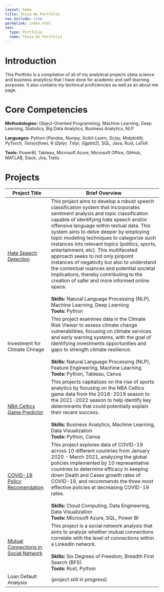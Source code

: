 ```yaml
---
layout: home
title: Tessa Wu Portfolio
nav_exclude: true
permalink: index.html
seo:
  type: Portfolio
  name: Tessa Wu Portfolio
---
```


# Introduction 
This Portfolio is a compilation of all of my analytical projects (data science and business analytics) that I have done for academic and self-learning purposes. It also contains my techincal proficiencies as well as an about me page.

# Core Competencies
**Methodologies:** Object-Oriented Programming, Machine Learning, Deep Learning, Statistics, Big Data Analytics, Business Analytics, NLP

**Languages:** Python (*Pandas, Numpy, Scikit-Learn, Scipy, Matplotlib, PyTorch, Tensorflow*), R (*Dplyr, Tidyr, Ggplot2*), SQL, Java, Rust, LaTeX

**Tools:** PowerBI, Tableau, Microsoft Azure, Microsoft Office, GitHub, MATLAB, Slack, Jira, Trello	
	
# Projects

| Project Title | Brief Overview |
| --- | --- |
| [Hate Speech Detection](https://github.com/tessajwu/Hate-Speech-Classification) | This project aims to develop a robust speech classification system that incorporates sentiment analysis and topic classification capable of identifying hate speech and/or offensive language within textual data. This system aims to delve deeper by employing topic modeling techniques to categorize such instances into relevant topics (politics, sports, entertainment, etc). This multifaceted approach seeks to not only pinpoint instances of negativity but also to understand the contextual nuances and potential societal implications, thereby contributing to the creation of safer and more informed online space. <br><br> **Skills:** Natural Language Processing (NLP), Machine Learning, Deep Learning <br> **Tools:** Python| 
| Investment for Climate Chnage | This project examines data in the Climate Risk Viewer to assess climate change vulnerabilities, focusing on climate services and early warning systems, with the goal of identifying investments opportunities and gaps to strength climate resilience. <br><br> **Skills:** Natural Language Processing (NLP), Feature Engineering, Machine Learning <br> **Tools:** Python, Tableau, Canva|
| [NBA Celtics Game Predictor](https://github.com/tessajwu/NBA_Celtics_PredictiveAnalysis) | This projects capitalizes on the rise of sports analytics by focusing on the NBA Celtics game data from the 2018-2019 season to the 2021-2022 season to help identify key determinants that could potentially explain their recent success. <br><br> **Skills:** Business Analytics, Machine Learning, Data Visualization <br> **Tools:** Python, Canva|
| [COVID-19 Policy Recomendation](https://github.com/tessajwu/Covid-19_Policy_Reccomendation) | This project explores data of COVID-19 across 10 different countries from January 2020 - March 2021, analyzing the global policies implemented by 10 representative countries to determine efficacy in keeping down Death and Cases growth rates of COVID-19, and recommends the three most effective policies at decreasing COVID-19 rates. <br><br> **Skills:** Cloud Computing, Data Engineering, Data Visualization <br> **Tools:** Microsoft Azure, SQL, Power BI  |
| [Mutual Connections in Social Network](https://github.com/tessajwu/Mutual_Connection_in_Social_Network) | This project is a social network analysis that aims to analyze whether mutual connections correlate with the level of connections within a LinkedIn network. <br><br> **Skills:** Six Degrees of Freedom, Breadth First Search (BFS) <br> **Tools:** Rust, Python |
| Loan Default Analysis | (*project still in progress*) |



